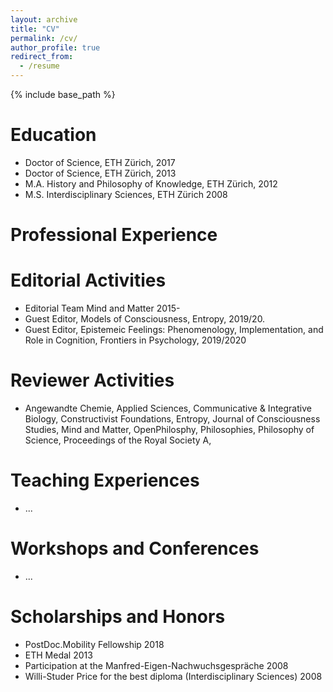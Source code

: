 ```yaml
---
layout: archive
title: "CV"
permalink: /cv/
author_profile: true
redirect_from:
  - /resume
---
```


{% include base_path %}

Education
======
* Doctor of Science, ETH Zürich, 2017
* Doctor of Science, ETH Zürich, 2013
* M.A. History and Philosophy of Knowledge, ETH Zürich, 2012
* M.S. Interdisciplinary Sciences, ETH Zürich 2008

Professional Experience
======

Editorial Activities
======
* Editorial Team Mind and Matter 2015- 
* Guest Editor, Models of Consciousness, Entropy, 2019/20.
* Guest Editor, Epistemeic Feelings: Phenomenology, Implementation, and Role in Cognition, Frontiers in Psychology, 2019/2020


Reviewer Activities
======
* Angewandte Chemie, Applied Sciences, Communicative & Integrative Biology, Constructivist Foundations, Entropy, Journal of Consciousness Studies, Mind and Matter, OpenPhilosphy, Philosophies, Philosophy of Science, Proceedings of the Royal Society A, 

Teaching Experiences
======
* ...

Workshops and Conferences
======
* ...


Scholarships and Honors
======
* PostDoc.Mobility Fellowship 2018
* ETH Medal 2013
* Participation at the Manfred-Eigen-Nachwuchsgespräche 2008
* Willi-Studer Price for the best diploma (Interdisciplinary Sciences) 2008

  
<!-- Skills
======
* Skill 1
* Skill 2
  * Sub-skill 2.1
  * Sub-skill 2.2
  * Sub-skill 2.3
* Skill 3

Publications
======
  <ul>{% for post in site.publications %}
    {% include archive-single-cv.html %}
  {% endfor %}</ul>
  
Patents
======
  <ul>{% for post in site.publications %}
    {% include archive-single-cv.html %}
  {% endfor %}</ul>

Talks
======
  <ul>{% for post in site.talks %}
    {% include archive-single-talk-cv.html %}
  {% endfor %}</ul>
  
Teaching
======
  <ul>{% for post in site.teaching %}
    {% include archive-single-cv.html %}
  {% endfor %}</ul>
  
Service and leadership
======
* Currently signed in to 43 different slack teams -->
